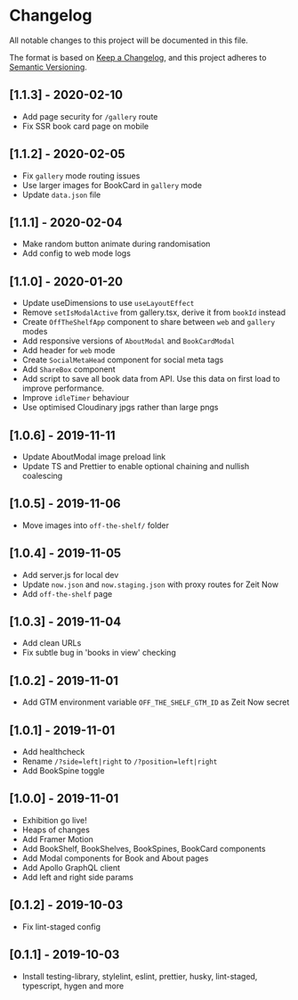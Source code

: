 # Changelog

All notable changes to this project will be documented in this file.

The format is based on [Keep a Changelog](https://keepachangelog.com/en/1.0.0/),
and this project adheres to [Semantic Versioning](https://semver.org/spec/v2.0.0.html).

## [1.1.3] - 2020-02-10

- Add page security for `/gallery` route
- Fix SSR book card page on mobile

## [1.1.2] - 2020-02-05

- Fix `gallery` mode routing issues
- Use larger images for BookCard in `gallery` mode
- Update `data.json` file

## [1.1.1] - 2020-02-04

- Make random button animate during randomisation
- Add config to web mode logs

## [1.1.0] - 2020-01-20

- Update useDimensions to use `useLayoutEffect`
- Remove `setIsModalActive` from gallery.tsx, derive it from `bookId` instead
- Create `OffTheShelfApp` component to share between `web` and `gallery` modes
- Add responsive versions of `AboutModal` and `BookCardModal`
- Add header for `web` mode
- Create `SocialMetaHead` component for social meta tags
- Add `ShareBox` component
- Add script to save all book data from API. Use this data on first load to improve performance.
- Improve `idleTimer` behaviour
- Use optimised Cloudinary jpgs rather than large pngs

## [1.0.6] - 2019-11-11

- Update AboutModal image preload link
- Update TS and Prettier to enable optional chaining and nullish coalescing

## [1.0.5] - 2019-11-06

- Move images into `off-the-shelf/` folder

## [1.0.4] - 2019-11-05

- Add server.js for local dev
- Update `now.json` and `now.staging.json` with proxy routes for Zeit Now
- Add `off-the-shelf` page

## [1.0.3] - 2019-11-04

- Add clean URLs
- Fix subtle bug in 'books in view' checking

## [1.0.2] - 2019-11-01

- Add GTM environment variable `OFF_THE_SHELF_GTM_ID` as Zeit Now secret

## [1.0.1] - 2019-11-01

- Add healthcheck
- Rename `/?side=left|right` to `/?position=left|right`
- Add BookSpine toggle

## [1.0.0] - 2019-11-01

- Exhibition go live!
- Heaps of changes
- Add Framer Motion
- Add BookShelf, BookShelves, BookSpines, BookCard components
- Add Modal components for Book and About pages
- Add Apollo GraphQL client
- Add left and right side params

## [0.1.2] - 2019-10-03

- Fix lint-staged config

## [0.1.1] - 2019-10-03

- Install testing-library, stylelint, eslint, prettier, husky, lint-staged, typescript, hygen and more

